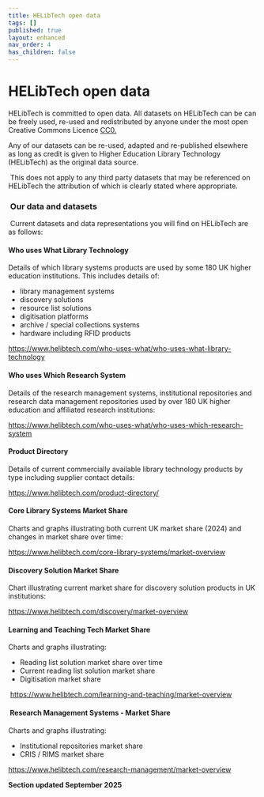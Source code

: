 ```yaml
---
title: HELibTech open data
tags: []
published: true
layout: enhanced
nav_order: 4
has_children: false
---
```

# HELibTech open data

HELibTech is committed to open data. All datasets on HELibTech can be can be freely used, re-used and redistributed by anyone under the most open Creative Commons Licence [CC0.](<>)

Any of our datasets can be re-used, adapted and re-published elsewhere as long as credit is given to Higher Education Library Technology (HELibTech) as the original data source. 

 This does not apply to any third party datasets that may be referenced on HELibTech the attribution of which is clearly stated where appropriate.

###  Our data and datasets

 Current datasets and data representations you will find on
HELibTech are as follows:

#### Who uses What Library Technology

Details of which library systems products are used by some 180 UK higher education institutions. This includes details of:

* library management systems
* discovery solutions
* resource list solutions
* digitisation platforms
* archive / special collections systems
* hardware including RFID products

<https://www.helibtech.com/who-uses-what/who-uses-what-library-technology>

#### Who uses Which Research System

Details of the research management systems, institutional repositories and research data management repositories used by over 180 UK higher education and affiliated research institutions:

<https://www.helibtech.com/who-uses-what/who-uses-which-research-system>

#### Product Directory

Details of current commercially available library technology products by type including supplier contact details:

<https://www.helibtech.com/product-directory/>

#### Core Library Systems Market Share

Charts and graphs illustrating both current UK market share (2024) and changes in market share over time:

<https://www.helibtech.com/core-library-systems/market-overview>

#### **Discovery Solution Market Share**

Chart illustrating current market share for discovery solution products in UK institutions:

<https://www.helibtech.com/discovery/market-overview>

#### Learning and Teaching Tech Market Share

Charts and graphs illustrating:

* Reading list solution market share over time
* Current reading list solution market share
* Digitisation market share

 <https://www.helibtech.com/learning-and-teaching/market-overview>

####  Research Management Systems - Market Share

Charts and graphs illustrating:

* Institutional repositories market share
* CRIS / RIMS market share

<https://www.helibtech.com/research-management/market-overview>

**Section updated September 2025**

[](https://www.helibtech.com/research-management/market-overview)
